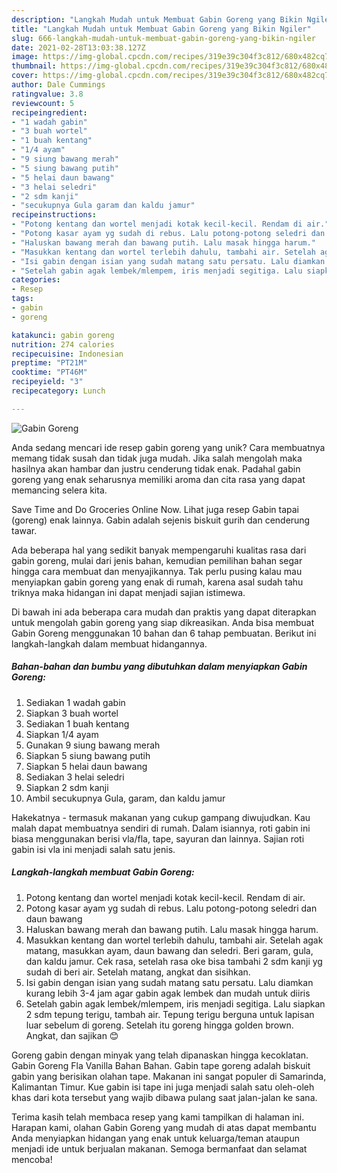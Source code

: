 ```yaml
---
description: "Langkah Mudah untuk Membuat Gabin Goreng yang Bikin Ngiler"
title: "Langkah Mudah untuk Membuat Gabin Goreng yang Bikin Ngiler"
slug: 666-langkah-mudah-untuk-membuat-gabin-goreng-yang-bikin-ngiler
date: 2021-02-28T13:03:38.127Z
image: https://img-global.cpcdn.com/recipes/319e39c304f3c812/680x482cq70/gabin-goreng-foto-resep-utama.jpg
thumbnail: https://img-global.cpcdn.com/recipes/319e39c304f3c812/680x482cq70/gabin-goreng-foto-resep-utama.jpg
cover: https://img-global.cpcdn.com/recipes/319e39c304f3c812/680x482cq70/gabin-goreng-foto-resep-utama.jpg
author: Dale Cummings
ratingvalue: 3.8
reviewcount: 5
recipeingredient:
- "1 wadah gabin"
- "3 buah wortel"
- "1 buah kentang"
- "1/4 ayam"
- "9 siung bawang merah"
- "5 siung bawang putih"
- "5 helai daun bawang"
- "3 helai seledri"
- "2 sdm kanji"
- "secukupnya Gula garam dan kaldu jamur"
recipeinstructions:
- "Potong kentang dan wortel menjadi kotak kecil-kecil. Rendam di air."
- "Potong kasar ayam yg sudah di rebus. Lalu potong-potong seledri dan daun bawang"
- "Haluskan bawang merah dan bawang putih. Lalu masak hingga harum."
- "Masukkan kentang dan wortel terlebih dahulu, tambahi air. Setelah agak matang, masukkan ayam, daun bawang dan seledri. Beri garam, gula, dan kaldu jamur. Cek rasa, setelah rasa oke bisa tambahi 2 sdm kanji yg sudah di beri air. Setelah matang, angkat dan sisihkan."
- "Isi gabin dengan isian yang sudah matang satu persatu. Lalu diamkan kurang lebih 3-4 jam agar gabin agak lembek dan mudah untuk diiris"
- "Setelah gabin agak lembek/mlempem, iris menjadi segitiga. Lalu siapkan 2 sdm tepung terigu, tambah air. Tepung terigu berguna untuk lapisan luar sebelum di goreng. Setelah itu goreng hingga golden brown. Angkat, dan sajikan 😊"
categories:
- Resep
tags:
- gabin
- goreng

katakunci: gabin goreng 
nutrition: 274 calories
recipecuisine: Indonesian
preptime: "PT21M"
cooktime: "PT46M"
recipeyield: "3"
recipecategory: Lunch

---
```



![Gabin Goreng](https://img-global.cpcdn.com/recipes/319e39c304f3c812/680x482cq70/gabin-goreng-foto-resep-utama.jpg)

Anda sedang mencari ide resep gabin goreng yang unik? Cara membuatnya memang tidak susah dan tidak juga mudah. Jika salah mengolah maka hasilnya akan hambar dan justru cenderung tidak enak. Padahal gabin goreng yang enak seharusnya memiliki aroma dan cita rasa yang dapat memancing selera kita.

Save Time and Do Groceries Online Now. Lihat juga resep Gabin tapai (goreng) enak lainnya. Gabin adalah sejenis biskuit gurih dan cenderung tawar.

Ada beberapa hal yang sedikit banyak mempengaruhi kualitas rasa dari gabin goreng, mulai dari jenis bahan, kemudian pemilihan bahan segar hingga cara membuat dan menyajikannya. Tak perlu pusing kalau mau menyiapkan gabin goreng yang enak di rumah, karena asal sudah tahu triknya maka hidangan ini dapat menjadi sajian istimewa.


Di bawah ini ada beberapa cara mudah dan praktis yang dapat diterapkan untuk mengolah gabin goreng yang siap dikreasikan. Anda bisa membuat Gabin Goreng menggunakan 10 bahan dan 6 tahap pembuatan. Berikut ini langkah-langkah dalam membuat hidangannya.

<!--inarticleads1-->

##### Bahan-bahan dan bumbu yang dibutuhkan dalam menyiapkan Gabin Goreng:

1. Sediakan 1 wadah gabin
1. Siapkan 3 buah wortel
1. Sediakan 1 buah kentang
1. Siapkan 1/4 ayam
1. Gunakan 9 siung bawang merah
1. Siapkan 5 siung bawang putih
1. Siapkan 5 helai daun bawang
1. Sediakan 3 helai seledri
1. Siapkan 2 sdm kanji
1. Ambil secukupnya Gula, garam, dan kaldu jamur


Hakekatnya - termasuk makanan yang cukup gampang diwujudkan. Kau malah dapat membuatnya sendiri di rumah. Dalam isiannya, roti gabin ini biasa menggunakan berisi vla/fla, tape, sayuran dan lainnya. Sajian roti gabin isi vla ini menjadi salah satu jenis. 

<!--inarticleads2-->

##### Langkah-langkah membuat Gabin Goreng:

1. Potong kentang dan wortel menjadi kotak kecil-kecil. Rendam di air.
1. Potong kasar ayam yg sudah di rebus. Lalu potong-potong seledri dan daun bawang
1. Haluskan bawang merah dan bawang putih. Lalu masak hingga harum.
1. Masukkan kentang dan wortel terlebih dahulu, tambahi air. Setelah agak matang, masukkan ayam, daun bawang dan seledri. Beri garam, gula, dan kaldu jamur. Cek rasa, setelah rasa oke bisa tambahi 2 sdm kanji yg sudah di beri air. Setelah matang, angkat dan sisihkan.
1. Isi gabin dengan isian yang sudah matang satu persatu. Lalu diamkan kurang lebih 3-4 jam agar gabin agak lembek dan mudah untuk diiris
1. Setelah gabin agak lembek/mlempem, iris menjadi segitiga. Lalu siapkan 2 sdm tepung terigu, tambah air. Tepung terigu berguna untuk lapisan luar sebelum di goreng. Setelah itu goreng hingga golden brown. Angkat, dan sajikan 😊


Goreng gabin dengan minyak yang telah dipanaskan hingga kecoklatan. Gabin Goreng Fla Vanilla Bahan Bahan. Gabin tape goreng adalah biskuit gabin yang berisikan olahan tape. Makanan ini sangat populer di Samarinda, Kalimantan Timur. Kue gabin isi tape ini juga menjadi salah satu oleh-oleh khas dari kota tersebut yang wajib dibawa pulang saat jalan-jalan ke sana. 

Terima kasih telah membaca resep yang kami tampilkan di halaman ini. Harapan kami, olahan Gabin Goreng yang mudah di atas dapat membantu Anda menyiapkan hidangan yang enak untuk keluarga/teman ataupun menjadi ide untuk berjualan makanan. Semoga bermanfaat dan selamat mencoba!

